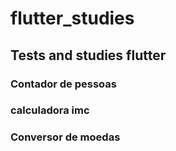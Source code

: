 # flutter_studies

## Tests and studies flutter

### Contador de pessoas
### calculadora imc
### Conversor de moedas
